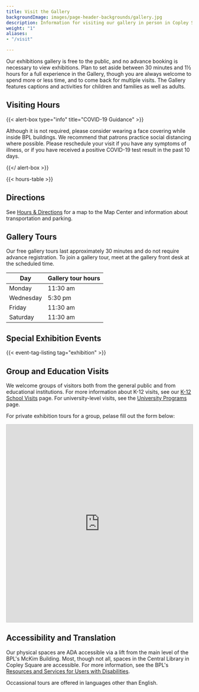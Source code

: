 ```yaml
---
title: Visit the Gallery
backgroundImage: images/page-header-backgrounds/gallery.jpg
description: Information for visiting our gallery in person in Copley Square
weight: "1"
aliases:
- "/visit"

---
```

Our exhibitions gallery is free to the public, and no advance booking is necessary to view exhibitions. Plan to set aside between 30 minutes and 1½ hours for a full experience in the Gallery, though you are always welcome to spend more or less time, and to come back for multiple visits. The Gallery features captions and activities for children and families as well as adults.

## Visiting Hours

{{< alert-box type="info" title="COVID-19 Guidance" >}}

Although it is not required, please consider wearing a face covering while inside BPL buildings. We recommend that patrons practice social distancing where possible. Please reschedule your visit if you have any symptoms of illness, or if you have received a positive COVID-19 test result in the past 10 days.

{{</ alert-box >}}

{{< hours-table >}}

## Directions

See [Hours & Directions](/about/hours-directions/) for a map to the Map Center and information about transportation and parking.

## Gallery Tours

Our free gallery tours last approximately 30 minutes and do not require advance registration. To join a gallery tour, meet at the gallery front desk at the scheduled time.

| Day | Gallery tour hours |
| --- | --- |
| Monday | 11:30 am |
| Wednesday | 5:30 pm |
| Friday | 11:30 am |
| Saturday | 11:30 am |

## Special Exhibition Events

{{< event-tag-listing tag="exhibition" >}}

## Group and Education Visits

We welcome groups of visitors both from the general public and from educational institutions. For more information about K-12 visits, see our [K-12 School Visits](/education/k12/school-visits/) page. For university-level visits, see the [University Programs](/education/university/) page.

For private exhibition tours for a group, pelase fill out the form below: 

<iframe class="airtable-embed" src="https://airtable.com/embed/shrgeimWWossNUt1p?backgroundColor=gray" frameborder="0" onmousewheel="" width="100%" height="533" style="background: transparent; border: 1px solid #ccc;"></iframe>

## Accessibility and Translation

Our physical spaces are ADA accessible via a lift from the main level of the BPL's McKim Building. Most, though not all, spaces in the Central Library in Copley Square are accessible. For more information, see the BPL's [Resources and Services for Users with Disabilities](https://www.bpl.org/users-with-disabilities/).

Occassional tours are offered in languages other than English.